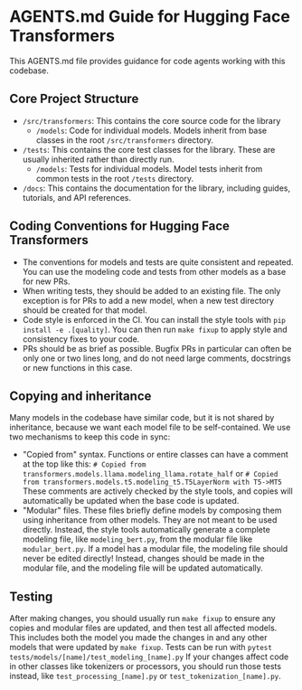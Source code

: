 # AGENTS.md Guide for Hugging Face Transformers

This AGENTS.md file provides guidance for code agents working with this codebase.

## Core Project Structure

- `/src/transformers`: This contains the core source code for the library
  - `/models`: Code for individual models. Models inherit from base classes in the root `/src/transformers` directory.
- `/tests`: This contains the core test classes for the library. These are usually inherited rather than directly run.
  - `/models`: Tests for individual models. Model tests inherit from common tests in the root `/tests` directory.
- `/docs`: This contains the documentation for the library, including guides, tutorials, and API references.

## Coding Conventions for Hugging Face Transformers

- The conventions for models and tests are quite consistent and repeated. You can use the modeling code and tests from other models as a base for new PRs.
- When writing tests, they should be added to an existing file. The only exception is for PRs to add a new model, when a new test directory should be created for that model.
- Code style is enforced in the CI. You can install the style tools with `pip install -e .[quality]`. You can then run `make fixup` to apply style and consistency fixes to your code.
- PRs should be as brief as possible. Bugfix PRs in particular can often be only one or two lines long, and do not need large comments, docstrings or new functions in this case.

## Copying and inheritance

Many models in the codebase have similar code, but it is not shared by inheritance, because we want each model file to be self-contained.
We use two mechanisms to keep this code in sync:

- "Copied from" syntax. Functions or entire classes can have a comment at the top like this: `# Copied from transformers.models.llama.modeling_llama.rotate_half` or `# Copied from transformers.models.t5.modeling_t5.T5LayerNorm with T5->MT5`
  These comments are actively checked by the style tools, and copies will automatically be updated when the base code is updated. 
- "Modular" files. These files briefly define models by composing them using inheritance from other models. They are not meant to be used directly. Instead, the style tools
  automatically generate a complete modeling file, like `modeling_bert.py`, from the modular file like `modular_bert.py`. If a model has a modular file, the modeling file
  should never be edited directly! Instead, changes should be made in the modular file, and the modeling file will be updated automatically.

## Testing

After making changes, you should usually run `make fixup` to ensure any copies and modular files are updated, and then test all affected models. This includes both
the model you made the changes in and any other models that were updated by `make fixup`. Tests can be run with `pytest tests/models/[name]/test_modeling_[name].py`
If your changes affect code in other classes like tokenizers or processors, you should run those tests instead, like `test_processing_[name].py` or `test_tokenization_[name].py`.